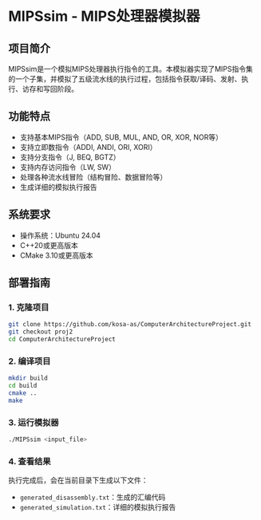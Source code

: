 # MIPSsim - MIPS处理器模拟器

## 项目简介

MIPSsim是一个模拟MIPS处理器执行指令的工具。本模拟器实现了MIPS指令集的一个子集，并模拟了五级流水线的执行过程，包括指令获取/译码、发射、执行、访存和写回阶段。

## 功能特点

- 支持基本MIPS指令（ADD, SUB, MUL, AND, OR, XOR, NOR等）
- 支持立即数指令（ADDI, ANDI, ORI, XORI）
- 支持分支指令（J, BEQ, BGTZ）
- 支持内存访问指令（LW, SW）
- 处理各种流水线冒险（结构冒险、数据冒险等）
- 生成详细的模拟执行报告

## 系统要求
- 操作系统：Ubuntu 24.04
- C++20或更高版本
- CMake 3.10或更高版本

## 部署指南

### 1. 克隆项目

```bash
git clone https://github.com/kosa-as/ComputerArchitectureProject.git
git checkout proj2
cd ComputerArchitectureProject
```

### 2. 编译项目

```bash
mkdir build
cd build
cmake ..
make
```

### 3. 运行模拟器

```bash
./MIPSsim <input_file>
```

### 4. 查看结果

执行完成后，会在当前目录下生成以下文件：

- `generated_disassembly.txt`：生成的汇编代码
- `generated_simulation.txt`：详细的模拟执行报告

